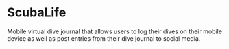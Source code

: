 # ScubaLife
Mobile virtual dive journal that allows users to log their dives on their mobile device as well as post entries from their dive journal to social media. 
